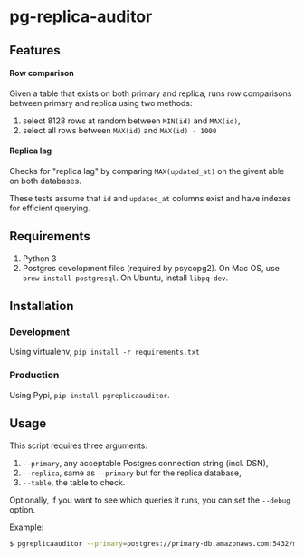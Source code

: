# pg-replica-auditor

## Features

#### Row comparison
Given a table that exists on both primary and replica, runs row comparisons between primary and replica using two methods:

1. select 8128 rows at random between `MIN(id)` and `MAX(id)`,
2. select all rows between `MAX(id)` and `MAX(id) - 1000`

#### Replica lag
Checks for "replica lag" by comparing `MAX(updated_at)` on the givent able on both databases.

These tests assume that `id` and `updated_at` columns exist and have indexes for efficient querying.

## Requirements

1. Python 3
2. Postgres development files (required by psycopg2). On Mac OS, use `brew install postgresql`. On Ubuntu, install `libpq-dev`.

## Installation

### Development
Using virtualenv, `pip install -r requirements.txt`

### Production
Using Pypi, `pip install pgreplicaauditor`.

## Usage

This script requires three arguments:
1. `--primary`, any acceptable Postgres connection string (incl. DSN),
2. `--replica`, same as `--primary` but for the replica database,
3. `--table`, the table to check.

Optionally, if you want to see which queries it runs, you can set the `--debug` option.

Example:

```bash
$ pgreplicaauditor --primary=postgres://primary-db.amazonaws.com:5432/my_db --replica=postgres://replica-db.amazonaws.com:5432/my_db --table=immutable_items
```

